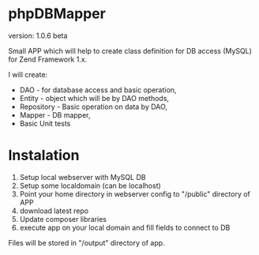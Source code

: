 phpDBMapper
===========
version: 1.0.6 beta


Small APP which will help to create class definition for DB access (MySQL) for Zend Framework 1.x.

I will create:
- DAO - for database access and basic operation,
- Entity - object which will be by DAO methods,
- Repository - Basic operation on data by DAO,
- Mapper - DB mapper,
- Basic Unit tests


Instalation
===========
1. Setup local webserver with MySQL DB
2. Setup some localdomain (can be localhost)
3. Point your home directory in webserver config to "/public" directory of APP
4. download latest repo
5. Update composer libraries
6. execute app on your local domain and fill fields to connect to DB

Files will be stored in "/output" directory of app.
